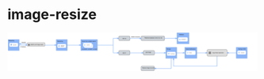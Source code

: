 # image-resize

![Alt text](https://raw.githubusercontent.com/naveenkumarec/image-resize/main/SVG_Image.svg)
